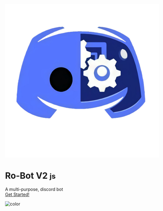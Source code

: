 <!-- _coverpage.md -->

![Ro_bot V2](/images/favicon.png ':size=150px')

# **Ro-Bot V2** <small>js</small>

A multi-purpose, discord bot<br>
[Get Started!](/index)

<!-- background color -->

![color](#f0f0f0)

